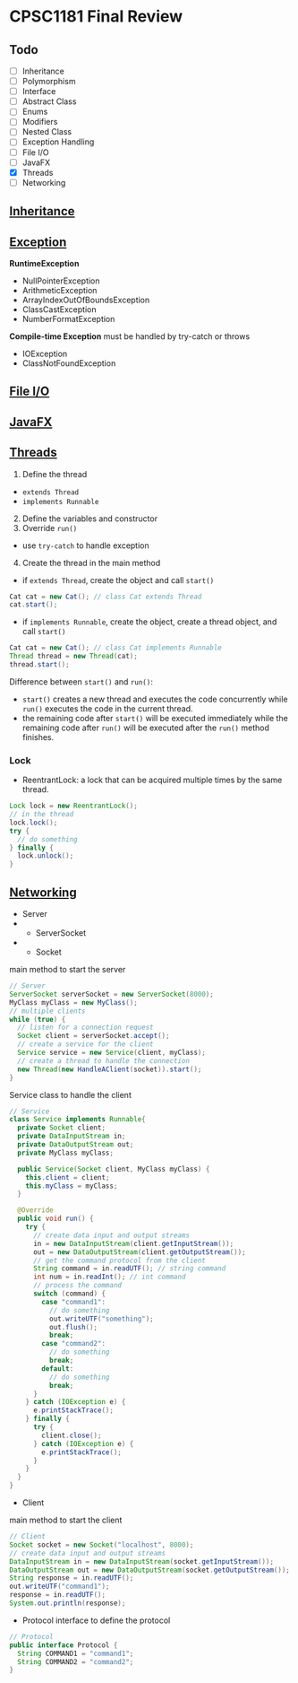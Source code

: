 # CPSC1181 Final Review

## Todo
- [ ] Inheritance
- [ ] Polymorphism
- [ ] Interface
- [ ] Abstract Class
- [ ] Enums
- [ ] Modifiers
- [ ] Nested Class
- [ ] Exception Handling
- [ ] File I/O
- [ ] JavaFX
- [x] Threads
- [ ] Networking

## [Inheritance](./Objact_Oriented_Programming.md#inheritance)

## [Exception](./Throwable.md#exception)
**RuntimeException**
- NullPointerException
- ArithmeticException
- ArrayIndexOutOfBoundsException
- ClassCastException
- NumberFormatException

**Compile-time Exception**
must be handled by try-catch or throws
- IOException
- ClassNotFoundException

## [File I/O](./FileIO.md)

## [JavaFX](./JavaFX.md)

## [Threads](./FinalReview.md#threads)
1. Define the thread
  - `extends Thread`
  - `implements Runnable`
2. Define the variables and constructor
3. Override `run()`
  - use `try-catch` to handle exception
4. Create the thread in the main method
  - if `extends Thread`, create the object and call `start()`
  ```java
  Cat cat = new Cat(); // class Cat extends Thread
  cat.start();
  ```
  - if `implements Runnable`, create the object, create a thread object, and call `start()`
  ```java
  Cat cat = new Cat(); // class Cat implements Runnable
  Thread thread = new Thread(cat);
  thread.start();
  ```
Difference between `start()` and `run()`:
- `start()` creates a new thread and executes the code concurrently while `run()` executes the code in the current thread.
- the remaining code after `start()` will be executed immediately while the remaining code after `run()` will be executed after the `run()` method finishes.

### Lock
- ReentrantLock: a lock that can be acquired multiple times by the same thread.
```java
Lock lock = new ReentrantLock();
// in the thread
lock.lock();
try {
  // do something
} finally {
  lock.unlock();
}
```


## [Networking](./ClientServer.md)
- Server
- + ServerSocket
- + Socket

main method to start the server
```java
// Server
ServerSocket serverSocket = new ServerSocket(8000);
MyClass myClass = new MyClass();
// multiple clients
while (true) {
  // listen for a connection request
  Socket client = serverSocket.accept();
  // create a service for the client
  Service service = new Service(client, myClass);
  // create a thread to handle the connection
  new Thread(new HandleAClient(socket)).start();
}
```
Service class to handle the client 
```java
// Service
class Service implements Runnable{
  private Socket client;
  private DataInputStream in;
  private DataOutputStream out;
  private MyClass myClass;

  public Service(Socket client, MyClass myClass) {
    this.client = client;
    this.myClass = myClass;
  }

  @Override
  public void run() {
    try {
      // create data input and output streams
      in = new DataInputStream(client.getInputStream());
      out = new DataOutputStream(client.getOutputStream());
      // get the command protocol from the client
      String command = in.readUTF(); // string command
      int num = in.readInt(); // int command
      // process the command
      switch (command) {
        case "command1":
          // do something
          out.writeUTF("something");
          out.flush();
          break;
        case "command2":
          // do something
          break;
        default:
          // do something
          break;
      }
    } catch (IOException e) {
      e.printStackTrace();
    } finally {
      try {
        client.close();
      } catch (IOException e) {
        e.printStackTrace();
      }
    }
  }
}
```

- Client

main method to start the client
```java
// Client
Socket socket = new Socket("localhost", 8000);
// create data input and output streams
DataInputStream in = new DataInputStream(socket.getInputStream());
DataOutputStream out = new DataOutputStream(socket.getOutputStream());
String response = in.readUTF();
out.writeUTF("command1");
response = in.readUTF();
System.out.println(response);
```
- Protocol
interface to define the protocol
```java
// Protocol
public interface Protocol {
  String COMMAND1 = "command1";
  String COMMAND2 = "command2";
}
```